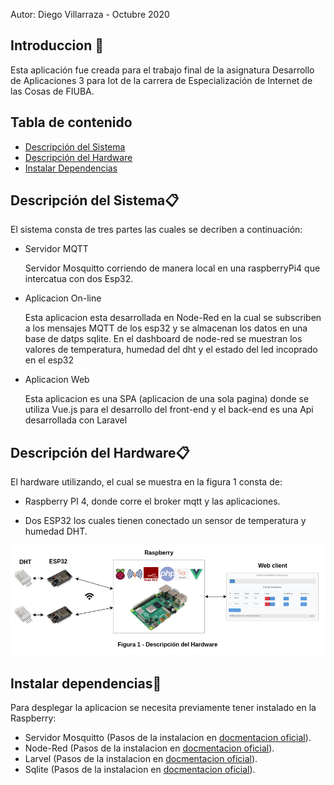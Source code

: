 Autor: Diego Villarraza - Octubre 2020
## Introduccion 🚀

Esta aplicación fue creada para el trabajo final de la asignatura Desarrollo de Aplicaciones 3 para Iot de la carrera de Especialización de Internet de las Cosas de FIUBA.

## 
## Tabla de contenido
* [Descripción del Sistema](#descripción-del-sistema)
* [Descripción del Hardware](#descripción-del-hardware)
* [Instalar Dependencias](#instalar-dependencias)

## 
## Descripción del Sistema📋
El sistema consta de tres partes las cuales se decriben a continuación:

 * Servidor MQTT

    Servidor Mosquitto corriendo de manera local en una raspberryPi4 que intercatua con dos Esp32.

 * Aplicacion On-line
 
    Esta aplicacion esta desarrollada en Node-Red en la cual se subscriben a los mensajes MQTT de los esp32 y se almacenan los datos en una base de datps sqlite. En el dashboard de node-red se muestran los valores de temperatura, humedad del dht y el estado del led incoprado en el esp32

 * Aplicacion Web

    Esta aplicacion es una SPA (aplicacion de una sola pagina) donde se utiliza Vue.js para el desarrollo del front-end y el back-end es una Api desarrollada con Laravel

## 
## Descripción del Hardware📋
El hardware utilizando, el cual se muestra en la figura 1 consta de: 

 - Raspberry PI 4, donde corre el broker mqtt y las aplicaciones.

 - Dos ESP32 los cuales tienen conectado un sensor de temperatura y humedad DHT.


 ![arquitectura](Doc/DDA_Hardware.png)

## 
## Instalar dependencias🔧
Para desplegar la aplicacion se necesita previamente tener instalado en la Raspberry:
* Servidor Mosquitto (Pasos de la instalacion en [docmentacion oficial](https://mosquitto.org/download/)).
* Node-Red (Pasos de la instalacion en [docmentacion oficial](https://nodered.org/docs/getting-started/local)).
* Larvel (Pasos de la instalacion en [docmentacion oficial](https://laravel.com/docs/8.x)).
* Sqlite (Pasos de la instalacion en [docmentacion oficial](https://www.sqlite.org/download.html)).


